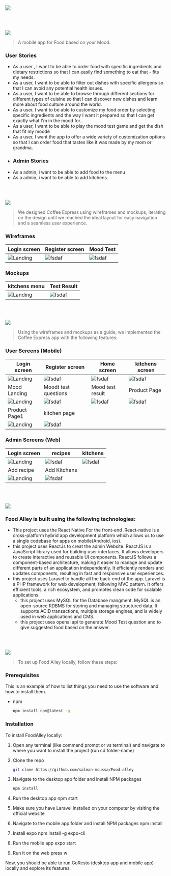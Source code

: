 <img src="./readme/title1.svg"/>

<br><br>

<!-- project philosophy -->
<img src="./readme/title2.svg"/>

> A mobile app for Food based on your Mood.

### User Stories
- As a user , I want to be able to order food with specific ingredients and dietary restrictions so that I can easily find something to eat that  - fits my needs.
- As a user, I want to be able to filter out dishes with specific allergens so that I can avoid any potential health issues.
- As a user, I want to be able to browse through different sections for different types of cuisine so that I can discover new dishes and learn more about food culture around the world.
- As a user, I want to be able to customize my food order by selecting specific ingredients and the way I want it prepared so that I can get exactly what I'm in the mood for..
- As a user, I want to be able to play the mood test  game and get  the dish that fit my moode
- As a user, I want the app to offer a wide variety of customization options so that I can order food that tastes like it was made by my mom or grandma.
- ### Admin Stories
- As a admin, i want to be able to add food to the menu 
- As a admin, i want to be able to add kitchens

<br><br>

<!-- Prototyping -->
<img src="./readme/title3.svg"/>

> We designed Coffee Express using wireframes and mockups, iterating on the design until we reached the ideal layout for easy navigation and a seamless user experience.

### Wireframes
| Login screen  | Register screen | Mood Test |
| ---| ---| ---|
| ![Landing](./readme/login.png) | ![fsdaf](./readme/register.png) | ![fsdaf](./readme/moodtest3.png) |

### Mockups
| kitchens menu   | Test Result |
| ---| ---| 
| ![Landing](./readme/kitchensmenu.png) | ![fsdaf](./readme/moodmokup.png) |

<br><br>

<!-- Implementation -->
<img src="./readme/title4.svg"/>

> Using the wireframes and mockups as a guide, we implemented the Coffee Express app with the following features:

### User Screens (Mobile)
| Login screen  | Register screen | Home screen | kitchens screen |
| ---| ---| ---| ---|
| ![Landing](./readme/demo/2023-05-10%20(2).png) | ![fsdaf](./readme/demo/app2.png) | ![fsdaf](./readme/demo/Screenshot_1684156386.png) | ![fsdaf](./readme/demo/Screenshot_1684156396.png) |
| Mood Landing  | Moodt test questions | Mood test result | Product Page |
| ![Landing](./readme/demo/Screenshot_1684156403.png) | ![fsdaf](./readme/demo/MoodTestQuestion%20(1).png) | ![fsdaf](./readme/demo/MoodTestResult%20(1).png) | ![fsdaf](./readme/demo/Screenshot_1684156414.png) |
 Product Page1 | kitchen page 
![Landing](./readme/demo/Screenshot_1684156419.png) |![fsdaf](./readme/demo/Screenshot_1684156455.png)

### Admin Screens (Web)
| Login screen  | recipes |  kitchens |
| ---| ---| ---|
| ![Landing](./readme/demo/2023-05-15%20(6).png) | ![fsdaf](./readme/demo/2023-05-15%20(1).png) | ![fsdaf](./readme/demo/2023-05-15%20(2).png) |
| Add recipe  | Add Kitchens | 
| ![Landing](./readme/demo/2023-05-15%20(4).png) | ![fsdaf](./readme/demo/2023-05-15%20(8).png) |

<br><br>

<!-- Tech stack -->
<img src="./readme/title5.svg"/>

###  Food Alley is built using the following technologies:

- This project uses the React Native For the front-end .React-native is a cross-platform hybrid app development platform which allows us to use a single codebase for apps on mobile(Android, ios).
- this project uses ReactJs to creat the admin Website. ReactJS is a JavaScript library used for building user interfaces. It allows developers to create interactive and reusable UI components. ReactJS follows a component-based architecture, making it easier to manage and update different parts of an application independently. It efficiently renders and updates components, resulting in fast and responsive user experiences.
- this project uses Laravel to handle all the back-end of the app. Laravel is a PHP framework for web development, following MVC pattern. It offers efficient tools, a rich ecosystem, and promotes clean code for scalable applications.
  - this project uses MySQL for the Database mangment. MySQL is an open-source RDBMS for storing and managing structured data. It supports ACID transactions, multiple storage engines, and is widely used in web applications and CMS.
  - this project uses openai api to generate Mood Test question and to give suggested food based on the answer.

<br><br>

<!-- How to run -->
<img src="./readme/title6.svg"/>

> To set up Food Alley locally, follow these steps:

### Prerequisites

This is an example of how to list things you need to use the software and how to install them.

- npm
  ```sh
  npm install npm@latest -g
  ```

### Installation

To install FoodAlley locally:

1. Open any terminal (like command prompt or vs terminal) and navigate to where you want to install the project (run cd folder-name)
2. Clone the repo
   ```sh
   git clone https://github.com/salman-moussa/Food-alley
   ```
3. Navigate to the desktop app folder and install NPM packages
   ```sh
   npm install
   ```
4. Run the desktop app
   npm start
5. Make sure you have Laravel installed on your computer by visiting the official website

6. Navigate to the mobile app folder and install NPM packages
   npm install
7. Install expo
   npm install -g expo-cli
8. Run the mobile app
   expo start
9. Run it on the web
   press w

Now, you should be able to run GoResto (desktop app and mobile app) locally and explore its features.
